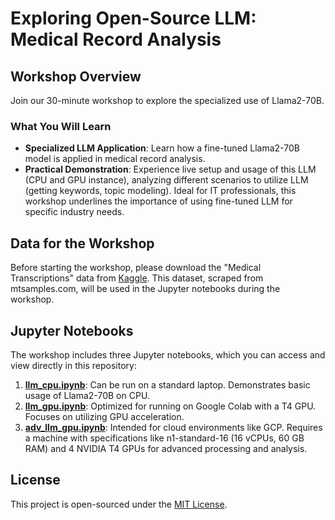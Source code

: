 # Exploring Open-Source LLM: Medical Record Analysis

## Workshop Overview
Join our 30-minute workshop to explore the specialized use of Llama2-70B.

### What You Will Learn
- **Specialized LLM Application**: Learn how a fine-tuned Llama2-70B model is applied in medical record analysis.
- **Practical Demonstration**: Experience live setup and usage of this LLM (CPU and GPU instance), analyzing different scenarios to utilize LLM (getting keywords, topic modeling).
Ideal for IT professionals, this workshop underlines the importance of using fine-tuned LLM for specific industry needs.

## Data for the Workshop
Before starting the workshop, please download the "Medical Transcriptions" data from [Kaggle](https://www.kaggle.com/datasets/tboyle10/medicaltranscriptions). This dataset, scraped from mtsamples.com, will be used in the Jupyter notebooks during the workshop.

## Jupyter Notebooks
The workshop includes three Jupyter notebooks, which you can access and view directly in this repository:
1. [**llm_cpu.ipynb**](llm_cpu.ipynb): Can be run on a standard laptop. Demonstrates basic usage of Llama2-70B on CPU.
2. [**llm_gpu.ipynb**](llm_gpu.ipynb): Optimized for running on Google Colab with a T4 GPU. Focuses on utilizing GPU acceleration.
3. [**adv_llm_gpu.ipynb**](adv_llm_gpu.ipynb): Intended for cloud environments like GCP. Requires a machine with specifications like n1-standard-16 (16 vCPUs, 60 GB RAM) and 4 NVIDIA T4 GPUs for advanced processing and analysis.

## License
This project is open-sourced under the [MIT License](LICENSE).